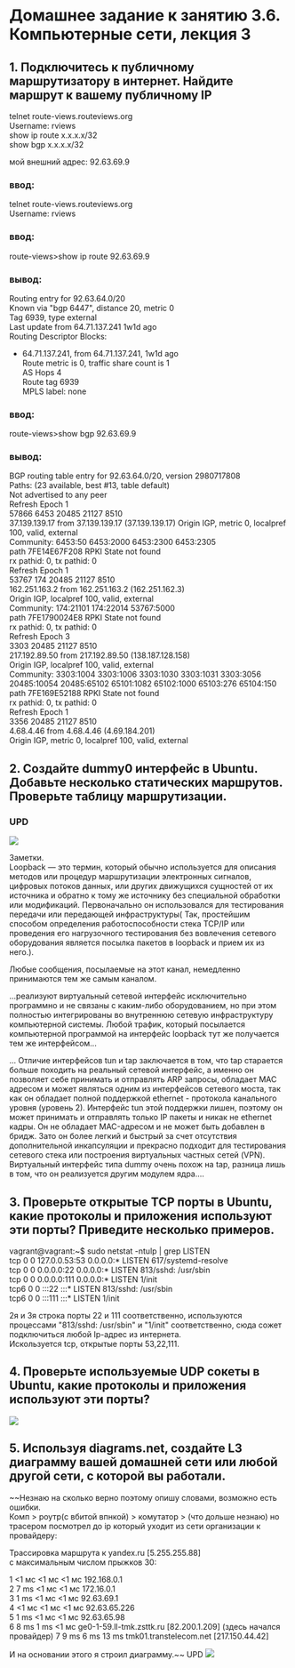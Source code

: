 # Домашнее задание к занятию 3.6. Компьютерные сети, лекция 3  

## 1. Подключитесь к публичному маршрутизатору в интернет. Найдите маршрут к вашему публичному IP  

telnet route-views.routeviews.org  
Username: rviews  
show ip route x.x.x.x/32  
show bgp x.x.x.x/32  

мой внешний адрес: 92.63.69.9  
### ввод:  
telnet route-views.routeviews.org  
Username: rviews  

### ввод:  
route-views>show ip route 92.63.69.9  
### вывод:
Routing entry for 92.63.64.0/20  
  Known via "bgp 6447", distance 20, metric 0  
  Tag 6939, type external  
  Last update from 64.71.137.241 1w1d ago  
  Routing Descriptor Blocks:  
  * 64.71.137.241, from 64.71.137.241, 1w1d ago  
      Route metric is 0, traffic share count is 1   
      AS Hops 4  
      Route tag 6939  
      MPLS label: none  

### ввод:  
route-views>show bgp 92.63.69.9  
### вывод:
BGP routing table entry for 92.63.64.0/20, version 2980717808  
Paths: (23 available, best #13, table default)  
  Not advertised to any peer  
  Refresh Epoch 1  
  57866 6453 20485 21127 8510  
    37.139.139.17 from 37.139.139.17 (37.139.139.17) 
      Origin IGP, metric 0, localpref 100, valid, external  
      Community: 6453:50 6453:2000 6453:2300 6453:2305  
      path 7FE14E67F208 RPKI State not found  
      rx pathid: 0, tx pathid: 0  
  Refresh Epoch 1  
  53767 174 20485 21127 8510  
    162.251.163.2 from 162.251.163.2 (162.251.162.3)  
      Origin IGP, localpref 100, valid, external  
      Community: 174:21101 174:22014 53767:5000  
      path 7FE1790024E8 RPKI State not found  
      rx pathid: 0, tx pathid: 0  
  Refresh Epoch 3  
  3303 20485 21127 8510  
    217.192.89.50 from 217.192.89.50 (138.187.128.158)  
      Origin IGP, localpref 100, valid, external  
      Community: 3303:1004 3303:1006 3303:1030 3303:1031 3303:3056 20485:10054 20485:65102 65101:1082 65102:1000 65103:276 65104:150  
      path 7FE169E52188 RPKI State not found  
      rx pathid: 0, tx pathid: 0  
  Refresh Epoch 1  
  3356 20485 21127 8510  
    4.68.4.46 from 4.68.4.46 (4.69.184.201)  
      Origin IGP, metric 0, localpref 100, valid, external  

## 2. Создайте dummy0 интерфейс в Ubuntu. Добавьте несколько статических маршрутов. Проверьте таблицу маршрутизации.  
### UPD  
![](https://s626man.storage.yandex.net/rdisk/0437647d7b10d601a0b0e31be4464f3b5d0d7fb9f181def18bfa19f1ce12e03b/61e1780f/-yg_cLuuhfuAgJu7cu40CgzAG6TuxHZoHhNukL2Wbyr_aSMB5scbyCP8Fy_Km99CkjibSQNGIBo-vxV9NPb-EA==?uid=160010782&filename=1%D0%B9.jpg&disposition=inline&hash=&limit=0&content_type=image%2Fjpeg&owner_uid=160010782&fsize=97399&hid=a05176665857ad431bdaa630ec23ac02&media_type=image&tknv=v2&etag=88bf63b3d9e2000cb4617e86c150025d&rtoken=OyR6cLt0kn9g&force_default=yes&ycrid=na-859f81f44b22ca84bcf3f132d5e091f5-downloader2e&ts=5d58aa232e1c0&s=c596b17e91999384c46ea5d2b8264eb2547f6846b2ff5fa17638e6ea8c9c2f15&pb=U2FsdGVkX1_FdT0OqGWqOrKcssvpg12-PX_4pZ0KaR6U0_NJXS4pfVn9PJbYofVuKjQ3XG2mzAZcB_aZeXWVFxnf4QHWMGQEgG8PmecBE4g)

Заметки.  
Loopback — это термин, который обычно используется для описания методов или процедур маршрутизации электронных сигналов, цифровых потоков данных, или других движущихся сущностей от их источника и обратно к тому же источнику без специальной обработки или модификаций. Первоначально он использовался для тестирования передачи или передающей инфраструктуры( Так, простейшим способом определения работоспособности стека TCP/IP или проведения его нагрузочного тестирования без вовлечения сетевого оборудования является посылка пакетов в loopback и прием их из него.). 
  
Любые сообщения, посылаемые на этот канал, немедленно принимаются тем же самым каналом.  

...реализуют виртуальный сетевой интерфейс исключительно программно и не связаны с каким-либо оборудованием, но при этом полностью интегрированы во внутреннюю сетевую инфраструктуру компьютерной системы. Любой трафик, который посылается компьютерной программой на интерфейс loopback тут же получается тем же интерфейсом...  

... Отличие интерфейсов tun и tap заключается в том, что tap старается больше походить на реальный сетевой интерфейс, а именно он позволяет себе принимать и отправлять ARP запросы, обладает MAC адресом и может являться одним из интерфейсов сетевого моста, так как он обладает полной поддержкой ethernet - протокола канального уровня (уровень 2). Интерфейс tun этой поддержки лишен, поэтому он может принимать и отправлять только IP пакеты и никак не ethernet кадры. Он не обладает MAC-адресом и не может быть добавлен в бридж. Зато он более легкий и быстрый за счет отсутствия дополнительной инкапсуляции и прекрасно подходит для тестирования сетевого стека или построения виртуальных частных сетей (VPN). Виртуальный интерфейс типа dummy очень похож на tap, разница лишь в том, что он реализуется другим модулем ядра....


## 3. Проверьте открытые TCP порты в Ubuntu, какие протоколы и приложения используют эти порты? Приведите несколько примеров.  

vagrant@vagrant:~$ sudo netstat -ntulp | grep LISTEN  
tcp        0      0 127.0.0.53:53           0.0.0.0:*               LISTEN      617/systemd-resolve  
tcp        0      0 0.0.0.0:22              0.0.0.0:*               LISTEN      813/sshd: /usr/sbin  
tcp        0      0 0.0.0.0:111             0.0.0.0:*               LISTEN      1/init  
tcp6       0      0 :::22                   :::*                    LISTEN      813/sshd: /usr/sbin  
tcp6       0      0 :::111                  :::*                    LISTEN      1/init  

2я и 3я строка порты 22 и 111 соответственно, используются процессами "813/sshd: /usr/sbin" и "1/init"  соответственно, сюда сожет подключиться любой Ip-адрес из интернета.   
Искользуется tcp, открытые порты 53,22,111.  

## 4. Проверьте используемые UDP сокеты в Ubuntu, какие протоколы и приложения используют эти порты?  

![](https://s747sas.storage.yandex.net/rdisk/0d6d93904b9efd0741387daf6602854c1831e13bbc1a37f8f4891a47b3fc4786/61db2840/-yg_cLuuhfuAgJu7cu40ChH5NjlZEckvoA_zSa4Jhh1OJUQlrOCYv8Dw1wO6jwgxUnjysPgAoU1qpr4fYbIvYA==?uid=160010782&filename=2%D0%B9.jpg&disposition=inline&hash=&limit=0&content_type=image%2Fjpeg&owner_uid=160010782&fsize=156813&hid=3036048752cbcf1e27400b8528eb34af&media_type=image&tknv=v2&etag=652cfbabbb6b36979bd9cb55e628bd1d&rtoken=uXhCB2UBQe5U&force_default=yes&ycrid=na-0c9240f82be78565ae9f9df13b5155f4-downloader8e&ts=5d52a52ea9000&s=227f191a8dc9941ff8631f39311af3ac18dc61bf6d4c7c2c3231f7d26fe1f8a8&pb=U2FsdGVkX1-nvCmo2Zc0Lyr_80c5fyot4B_ZYaW3tcK4m1or8X289LxGN-cW6LosMFZrpf6SCReQR8jZr9ASowZOhzowNv2MZn77jlfCxKo)

## 5. Используя diagrams.net, создайте L3 диаграмму вашей домашней сети или любой другой сети, с которой вы работали.  

~~Незнаю на сколько верно поэтому опишу словами, возможно есть ошибки.  
Комп > роутр(с вбитой впнкой) > комутатор > (что дольше незнаю) но трасером посмотрел до  ip который уходит из сети организации к провайдеру:  

Трассировка маршрута к yandex.ru [5.255.255.88]  
с максимальным числом прыжков 30:  

  1    <1 мс    <1 мс    <1 мс  192.168.0.1  
  2     7 ms    <1 мс    <1 мс  172.16.0.1  
  3     1 ms    <1 мс    <1 мс  92.63.69.1  
  4    <1 мс    <1 мс    <1 мс  92.63.65.226  
  5     1 ms    <1 мс    <1 мс  92.63.65.98  
  6     8 ms     1 ms    <1 мс  ge0-1-59.ll-tmk.zsttk.ru [82.200.1.209]  (здесь начался провайдер)
  7     9 ms     6 ms    13 ms  tmk01.transtelecom.net [217.150.44.42]  
  
  И на основании этого я строил диаграмму.~~
UPD 
![](https://s276vla.storage.yandex.net/rdisk/9c07f721c12199cff77a05cd184c66a90e550134dd3e777aa893d107a130e45e/61e1799f/-yg_cLuuhfuAgJu7cu40ChimeGGqvH-Ocw5JEkW1XAOJJP-v1jSyTqpxejkW50UvFYINEZbbcbZefu7WswxcOQ==?uid=160010782&filename=Untitled%20Diagram.drawio.jpg&disposition=inline&hash=&limit=0&content_type=image%2Fjpeg&owner_uid=160010782&fsize=37275&hid=11c27c75bd53f6037ba776ba5a24655b&media_type=image&tknv=v2&etag=2f3b3ef8e25e5a0371324a0da2b2fe00&rtoken=jmQRcrFp0Wni&force_default=yes&ycrid=na-a78fdd83aceadb7f6c724a2ac9c8dfaa-downloader6h&ts=5d58aba0a65c0&s=8b1619258a1aa8b6147b84855ad799108a0ed3bfdf0c980653dd3e3cd49c7cee&pb=U2FsdGVkX1_hazoba3rgbuYPYjB3I8CuD2-uNbKhu4fhL1O6RWypY7Ahwn7UJ3qB6QL-H3aH8dO6XJb-vSYawQ01gLktg__lBUJAjlkuB9E)
